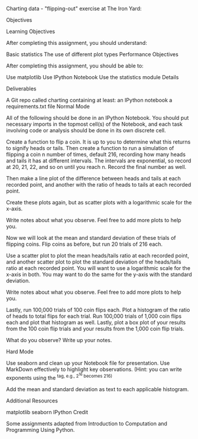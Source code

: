 
Charting data - "flipping-out" exercise at The Iron Yard:

Objectives

Learning Objectives

After completing this assignment, you should understand:

Basic statistics
The use of different plot types
Performance Objectives

After completing this assignment, you should be able to:

Use matplotlib
Use IPython Notebook
Use the statistics module
Details

Deliverables

A Git repo called charting containing at least:
an IPython notebook
a requirements.txt file
Normal Mode

All of the following should be done in an IPython Notebook. You should put necessary imports in the topmost cell(s) of the Notebook, and each task involving code or analysis should be done in its own discrete cell.

Create a function to flip a coin. It is up to you to determine what this returns to signify heads or tails. Then create a function to run a simulation of flipping a coin n number of times, default 216, recording how many heads and tails it has at different intervals. The intervals are exponential, so record at 20, 21, 22, and so on until you reach n. Record the final number as well.

Then make a line plot of the difference between heads and tails at each recorded point, and another with the ratio of heads to tails at each recorded point.

Create these plots again, but as scatter plots with a logarithmic scale for the x-axis.

Write notes about what you observe. Feel free to add more plots to help you.

Now we will look at the mean and standard deviation of these trials of flipping coins. Flip coins as before, but run 20 trials of 216 each.

Use a scatter plot to plot the mean heads/tails ratio at each recorded point, and another scatter plot to plot the standard deviation of the heads/tails ratio at each recorded point. You will want to use a logarithmic scale for the x-axis in both. You may want to do the same for the y-axis with the standard deviation.

Write notes about what you observe. Feel free to add more plots to help you.

Lastly, run 100,000 trials of 100 coin flips each. Plot a histogram of the ratio of heads to total flips for each trial. Run 100,000 trials of 1,000 coin flips each and plot that histogram as well. Lastly, plot a box plot of your results from the 100 coin flip trials and your results from the 1,000 coin flip trials.

What do you observe? Write up your notes.

Hard Mode

Use seaborn and clean up your Notebook file for presentation. Use MarkDown effectively to highlight key observations. (Hint: you can write exponents using the <sup> tag, e.g., 2<sup>16</sup> becomes 216)

Add the mean and standard deviation as text to each applicable histogram.

Additional Resources

matplotlib
seaborn
IPython
Credit

Some assignments adapted from Introduction to Computation and Programming Using Python.
